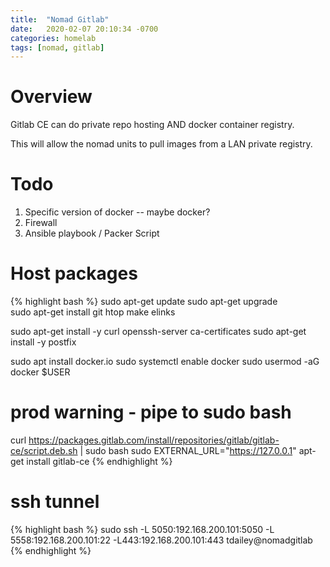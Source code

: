 ```yaml
---
title:  "Nomad Gitlab"
date:   2020-02-07 20:10:34 -0700
categories: homelab
tags: [nomad, gitlab]
---
```

# Overview

Gitlab CE can do private repo hosting AND docker container registry.

This will allow the nomad units to pull images from a LAN private registry.

# Todo 

1. Specific version of docker -- maybe docker?
2. Firewall
3. Ansible playbook / Packer Script

# Host packages

{% highlight bash %}
sudo apt-get update
sudo apt-get upgrade    
sudo apt-get install git htop make elinks 

sudo apt-get install -y curl openssh-server ca-certificates
sudo apt-get install -y postfix

sudo apt install docker.io
sudo systemctl enable docker
sudo usermod -aG docker $USER

# prod warning - pipe to sudo bash
curl https://packages.gitlab.com/install/repositories/gitlab/gitlab-ce/script.deb.sh | sudo bash
sudo EXTERNAL_URL="https://127.0.0.1" apt-get install gitlab-ce
{% endhighlight %}

# ssh tunnel
{% highlight bash %}
sudo ssh -L 5050:192.168.200.101:5050 -L 5558:192.168.200.101:22 -L443:192.168.200.101:443 tdailey@nomadgitlab
{% endhighlight %}